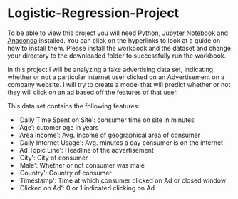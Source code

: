 # Logistic-Regression-Project
To be able to view this project you will need [Python](https://www.python.org/downloads/), [Jupyter Notebook](https://www.geeksforgeeks.org/how-to-install-jupyter-notebook-in-windows/) and [Anaconda](https://www.anaconda.com/products/distribution) installed. You can click on the hyperlinks to look at a guide on how to install them. Please install the workbook and the dataset and change your directory to the downloaded folder to successfully run the workbook.

In this project I will be analyzing a fake advertising data set, indicating whether or not a particular internet user clicked on an Advertisement on a company website. I will try to create a model that will predict whether or not they will click on an ad based off the features of that user.

This data set contains the following features:

* 'Daily Time Spent on Site': consumer time on site in minutes
* 'Age': cutomer age in years
* 'Area Income': Avg. Income of geographical area of consumer
* 'Daily Internet Usage': Avg. minutes a day consumer is on the internet
* 'Ad Topic Line': Headline of the advertisement
* 'City': City of consumer
* 'Male': Whether or not consumer was male
* 'Country': Country of consumer
* 'Timestamp': Time at which consumer clicked on Ad or closed window
* 'Clicked on Ad': 0 or 1 indicated clicking on Ad
